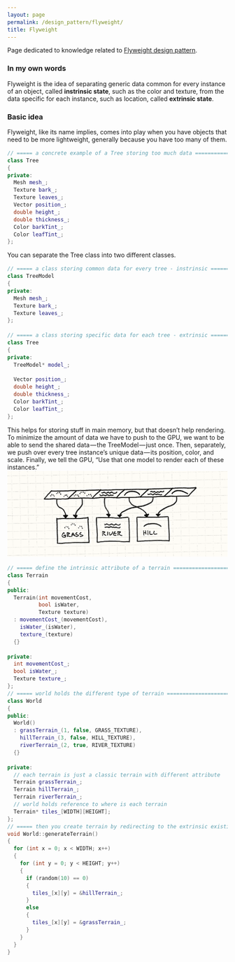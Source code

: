 ```yaml
---
layout: page
permalink: /design_pattern/flyweight/
title: Flyweight
---
```


Page dedicated to knowledge related to [Flyweight design pattern](https://gameprogrammingpatterns.com/flyweight.html).

### In my own words
Flyweight is the idea of separating generic data common for every instance of an object, called **instrinsic state**, such as the color and texture, from the data specific for each instance, such as location, called **extrinsic state**.

### Basic idea
Flyweight, like its name implies, comes into play when you have objects that need to be more lightweight, generally because you have too many of them.
```cpp
// ===== a concrete example of a Tree storing too much data ===================
class Tree
{
private:
  Mesh mesh_;
  Texture bark_;
  Texture leaves_;
  Vector position_;
  double height_;
  double thickness_;
  Color barkTint_;
  Color leafTint_;
};
```
You can separate the Tree class into two different classes.
```cpp
// ===== a class storing common data for every tree - instrinsic ==============
class TreeModel
{
private:
  Mesh mesh_;
  Texture bark_;
  Texture leaves_;
};

// ===== a class storing specific data for each tree - extrinsic ==============
class Tree
{
private:
  TreeModel* model_;

  Vector position_;
  double height_;
  double thickness_;
  Color barkTint_;
  Color leafTint_;
};
```
This helps for storing stuff in main memory, but that doesn’t help rendering. To minimize the amount of data we have to push to the GPU, we want to be able to send the shared data — the TreeModel — just once. Then, separately, we push over every tree instance’s unique data — its position, color, and scale. Finally, we tell the GPU, “Use that one model to render each of these instances.”
![Flyweight tiles](flyweight-tiles.png)
```cpp
// ===== define the intrinsic attribute of a terrain ==========================
class Terrain
{
public:
  Terrain(int movementCost,
          bool isWater,
          Texture texture)
  : movementCost_(movementCost),
    isWater_(isWater),
    texture_(texture)
  {}

private:
  int movementCost_;
  bool isWater_;
  Texture texture_;
};
// ===== world holds the different type of terrain ============================
class World
{
public:
  World()
  : grassTerrain_(1, false, GRASS_TEXTURE),
    hillTerrain_(3, false, HILL_TEXTURE),
    riverTerrain_(2, true, RIVER_TEXTURE)
  {}

private:
  // each terrain is just a classic terrain with different attribute
  Terrain grassTerrain_;
  Terrain hillTerrain_;
  Terrain riverTerrain_;
  // world holds reference to where is each terrain
  Terrain* tiles_[WIDTH][HEIGHT];
};
// ===== then you create terrain by redirecting to the extrinsic existing instance
void World::generateTerrain()
{
  for (int x = 0; x < WIDTH; x++)
  {
    for (int y = 0; y < HEIGHT; y++)
    {
      if (random(10) == 0)
      {
        tiles_[x][y] = &hillTerrain_;
      }
      else
      {
        tiles_[x][y] = &grassTerrain_;
      }
    }
  }
}
```


